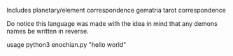 Includes planetary/element correspondence gematria tarot correspondence

Do notice this language was made with the idea in mind that any demons names be written in reverse.

usage python3 enochian.py "hello world"
